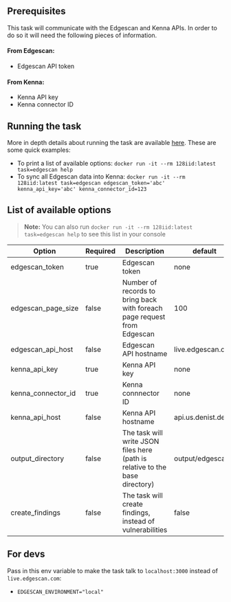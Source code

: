 ## Prerequisites

This task will communicate with the Edgescan and Kenna APIs. In order to do so it will need the following pieces of information.

#### From Edgescan:

- Edgescan API token

#### From Kenna:

- Kenna API key
- Kenna connector ID

## Running the task

More in depth details about running the task are available [here](https://github.com/denistreshchev/128iid/blob/main/README.md).
These are some quick examples:

- To print a list of available options: `docker run -it --rm 128iid:latest task=edgescan help`
- To sync all Edgescan data into Kenna: `docker run -it --rm 128iid:latest task=edgescan edgescan_token='abc' kenna_api_key='abc' kenna_connector_id=123`

## List of available options

> **Note:** You can also run `docker run -it --rm 128iid:latest task=edgescan help` to see this list in your console

| Option             | Required | Description                                                                  | default                  |
| ------------------ | -------- | ---------------------------------------------------------------------------- | ------------------------ |
| edgescan_token     | true     | Edgescan token                                                               | none                     |
| edgescan_page_size | false    | Number of records to bring back with foreach page request from Edgescan         | 100                      |
| edgescan_api_host  | false    | Edgescan API hostname                                                        | live.edgescan.com        |
| kenna_api_key      | true     | Kenna API key                                                                | none                     |
| kenna_connector_id | true     | Kenna connnector ID                                                          | none                     |
| kenna_api_host     | false    | Kenna API hostname                                                           | api.us.denist.dev |
| output_directory   | false    | The task will write JSON files here (path is relative to the base directory) | output/edgescan          |
| create_findings    | false    | The task will create findings, instead of vulnerabilities                    | false                    |

## For devs

Pass in this env variable to make the task talk to `localhost:3000` instead of `live.edgescan.com`:

- `EDGESCAN_ENVIRONMENT="local"`
